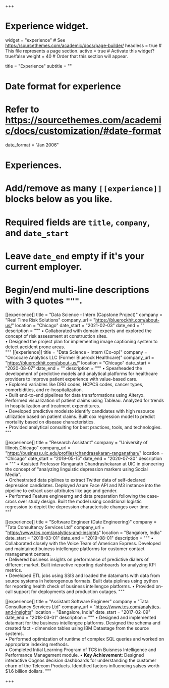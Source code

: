 +++
# Experience widget.
widget = "experience"  # See https://sourcethemes.com/academic/docs/page-builder/
headless = true  # This file represents a page section.
active = true  # Activate this widget? true/false
weight = 40  # Order that this section will appear.

title = "Experience"
subtitle = ""

# Date format for experience
#   Refer to https://sourcethemes.com/academic/docs/customization/#date-format
date_format = "Jan 2006"

# Experiences.
#   Add/remove as many `[[experience]]` blocks below as you like.
#   Required fields are `title`, `company`, and `date_start`
#   Leave `date_end` empty if it's your current employer.
#   Begin/end multi-line descriptions with 3 quotes `"""`.
[[experience]]
  title = "Data Science - Intern (Capstone Project)"
  company = "Real Time Risk Solutions"
  company_url = "https://bluerockhit.com/about-us/"
  location = "Chicago"
  date_start = "2021-02-03"
  date_end = ""
  description = """
• Collaborated with domain experts and explored the concept of risk assessment at construction sites.<br />
• Designed the project plan for implementing image captioning system to detect accident prone areas.<br />
  """
[[experience]]
  title = "Data Science - Intern (Co-op)"
  company = "Oncocare Analytics LLC (Former Bluerock Healthcare)"
  company_url = "https://bluerockhit.com/about-us/"
  location = "Chicago"
  date_start = "2020-08-07"
  date_end = ""
  description = """
• Spearheaded the development of predictive models and analytical platforms for healthcare providers to improve patient experience with value-based care.<br /> 
• Explored variables like DRG codes, HCPCS codes, cancer types, comorbidities, and re-hospitalization. <br />
• Built end-to-end pipelines for data transformations using Alteryx. Performed visualization of patient claims using Tableau. Analyzed for trends in hospitalization and treatment expenditures. <br />
• Developed predictive modelsto identify candidates with high resource utilization based on patient claims. Built cox regression model to predict mortality based on disease characteristics. <br /> 
• Provided analytical consulting for best practices, tools, and technologies. <br />
  """

[[experience]]
  title = "Research Assistant"
  company = "University of Illinois,Chicago"
  company_url = "https://business.uic.edu/profiles/chandrasekaran-ranganathan/"
  location = "Chicago"
  date_start = "2019-05-15"
  date_end = "2020-07-30"
  description = """
• Assisted Professor Ranganath Chandrashekaran at UIC in pioneering the concept of "analyzing linguistic depression markers using Social Media".  <br />
• Orchestrated data piplines to extract Twitter data of self-declared depression candidates. Deployed Azure Face API and M3 instance into the pipeline to extract user attributes like age and gender. <br />
• Performed Feature engineerng and data preparation following the case-cross over study design. Built the model using conditional logistic regression to depict the depression characteristic changes over time. <br />
  """

[[experience]]
  title = "Software Engineer (Date Engineering)"
  company = "Tata Consultancy Services Ltd"
  company_url = "https://www.tcs.com/analytics-and-insights"
  location = "Bangalore, India"
  date_start = "2018-03-01"
  date_end = "2019-08-01"
  description = """
• Collaborated closely with the Voice Team of American Express. Developed and maintained buiness intellengce platforms for customer contact management centers.<br />
• Delivered business insights on performance of predictive dialers of different market. Built interactive reporting dashboards for analyzing KPI metrics.<br />
• Developed ETL jobs using SSIS and loaded the datamarts with data from source systems in heterogenous formats. Built data piplines using python for reporting health check of business intellengce platforms.
• Provided on-call support for deployments and production outages.
  """
  
[[experience]]
  title = "Assistant Software Engineer"
  company = "Tata Consultancy Services Ltd"
  company_url = "https://www.tcs.com/analytics-and-insights"
  location = "Bangalore, India"
  date_start = "2017-02-09"
  date_end = "2018-03-01"
  description = """
• Designed and implemented datamart for the business intellengce platforms. Designed the schema and created fact - dimension tables using IBM Datastage from the source systems.<br />
• Performed optimization of runtime of complex SQL queries and worked on appropriate indexing methods. <br />
• Completed Intial Learning Program of TCS in Buisness Intelligence and Performance Management module.
• **Key Achievement**: Designed interactive Cognos decision dashboards for understanding the customer churn of the Telecom Products. Identified factors influencing salses worth $1.6 billion dollars. 
  """

+++
